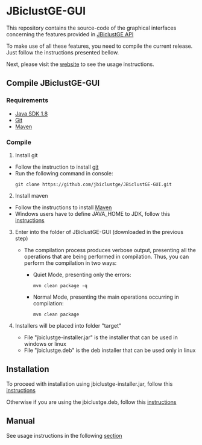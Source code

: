 # JBiclustGE-GUI

This repository contains the source-code of the graphical interfaces concerning the features provided in [JBiclustGE API](https://github.com/jbiclustge/JBiclustGE)

To make use of all these features, you need to compile the current release. Just follow the instructions presented bellow. 

Next, please visit the [website](https://jbiclustge.github.io) to see the usage instructions.

## Compile JBiclustGE-GUI
### Requirements
 - [Java SDK 1.8](http://www.oracle.com/technetwork/java/javase/downloads/index.html) 
 - [Git](https://git-scm.com)
 - [Maven](https://maven.apache.org)

### Compile

1. Install git 
  - Follow the instruction to install [git](https://git-scm.com/book/en/v2/Getting-Started-Installing-Git)
  - Run the following command in console:
     ```
     git clone https://github.com/jbiclustge/JBiclustGE-GUI.git
     ```

2. Install maven
  - Follow the instructions to install [Maven](https://maven.apache.org/install.html)
  - Windows users have to define JAVA_HOME to JDK, follow this [instructions](http://roufid.com/no-compiler-is-provided-in-this-environment/)

3. Enter into the folder of JBiclustGE-GUI (downloaded in the previous step)
   - The compilation process produces verbose output, presenting all the operations that are being performed in compilation. Thus, you can perform the compilation in two ways:
      - Quiet Mode, presenting only the errors:
           ```
           mvn clean package -q
           ```
           
      - Normal Mode, presenting the main operations occurring in compilation:
           ```
           mvn clean package
           ```      

3. Installers will be placed into folder "target"
    - File "jbiclustge-installer.jar" is the installer that can be used in windows or linux
    - File "jbiclustge.deb" is the deb installer that can be used only in linux


## Installation

To proceed with installation using jbiclustge-installer.jar, follow this [instructions](https://jbiclustge.github.io/configs/download/#windows-and-linux-jar-installer)

Otherwise if you are using the jbiclustge.deb, follow this [instructions](https://jbiclustge.github.io/configs/download/#linux-deb-installer)


## Manual
See usage instructions in the following [section](https://jbiclustge.github.io/manual/manualjbiclustgegui/)

